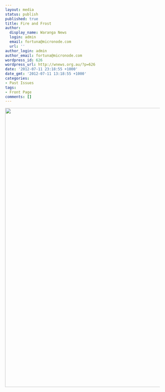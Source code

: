 ```yaml
---
layout: media
status: publish
published: true
title: Fire and Frost
author:
  display_name: Waranga News
  login: admin
  email: fortuna@micronode.com
  url: ''
author_login: admin
author_email: fortuna@micronode.com
wordpress_id: 626
wordpress_url: http://wnews.org.au/?p=626
date: '2012-07-11 23:18:55 +1000'
date_gmt: '2012-07-11 13:18:55 +1000'
categories:
- Past Issues
tags:
- Front Page
comments: []
---
```


<a href="{{ site.url }}/images/2012/07/frontpage-20120712.pdf"><img class="alignnone size-full wp-image-624" title="Front Page - July 12, 2012" src="{{ site.url }}/images/2012/07/frontpage-20120712.png" alt="" width="624" height="907" /></a>
